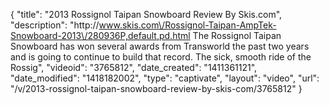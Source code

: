 {
    "title": "2013 Rossignol Taipan Snowboard Review By Skis.com",
    "description": "http:\/\/www.skis.com\/Rossignol-Taipan-AmpTek-Snowboard-2013\/280936P,default,pd.html  The Rossignol Taipan Snowboard has won several awards from Transworld the past two years and is going to continue to build that record. The sick, smooth ride of the Rossig",
    "videoid": "3765812",
    "date_created": "1411361121",
    "date_modified": "1418182002",
    "type": "captivate",
    "layout": "video",
    "url": "\/v\/2013-rossignol-taipan-snowboard-review-by-skis-com\/3765812"
}